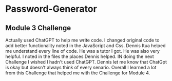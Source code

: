 # Password-Generator
## Module 3 Challenge
Actually used ChatGPT to help me write code.
I changed original code to add better functionality noted in the JavaScript and Css.
Dennis Itua helped me understand every line of code. He was a tutor I got. He was also very helpful.
I noted in the files the places Dennis helped. 
IN doing the next Challenge I wished I hadn't used ChatGPT.
Dennis let me know that ChatGpt is okay but doesn't always think of every senario.
Overall I learned a lot from this Challenge that helped me with the Challenge for Module 4.
